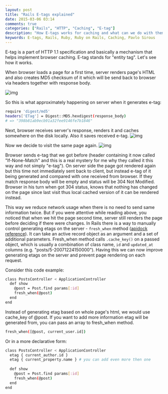 ```yaml
---
layout: post
title: "Rails E-tags explained"
date: 2015-03-06 03:14
comments: true
categories: ["Rails", "HTTP", "Caching", "E-tag"]
description: "How E-tags works for caching and what can we do with them in Rails"
keywords: E-tags, Rails, Ruby, Ruby on Rails, Caching, Pavlo Sirous
---
```


E-tag is a part of HTTP 1.1 specification and basically a mechanism that helps implement browser caching.
E-tag stands for "entity tag". Let's see how it works.

When browser loads a page for a first time, server renders page's HTML and also creates
MD5 checksum of it which will be send back to browser via headers together with response body. 

![img](http://gdurl.com/E_Av)

<!-- More -->


So this is what approximately happening on server when it generates e-tag:

```sh
require 'digest/md5'
headers['ETag'] = Digest::MD5.hexdigest(response_body)
# => "398b81ab9ecb91a32fee9146fe7b1846"
```

Next, browser receives server's response, renders it and caches somewhere on the disk locally. Also it saves received e-tag.
![img](http://gdurl.com/MjK5)

Now we decide to visit the same page again.
![img](http://gdurl.com/uGYc6)

Browser sends e-tag that we got before (header containing it now called "If-None-Match"
and this is a real mystery for me why they called it this way and not simply "e-tag").
On server side the page got rendered again but this time not immediately sent back to client,
but instead e-tag of it being generated and compared with one received from browser.
If they match response body will be empty and status will be 304 Not Modified.
Browser in his turn when got 304 status, knows that nothing has changed on the page
since last visit thus local cached version of it can be rendered instead.

This way we reduce network usage when there is no need to send same information twice.
But if you were attentive while reading above, you noticed that when we hit the page second time,
server still renders the page before deciding if there were changes.
In Rails there is a way to manually control generating etags on the server - `fresh_when` method
([apidock reference](http://apidock.com/rails/ActionController/ConditionalGet/fresh_when)).
It can take an active record object as an argument and a set of additional parameters. 
Fresh_when method calls `.cache_key()` on a passed object, which is usually a
combination of class name, `id` and `updated_at` columns (e.g. "posts/5-20071224150000").
Having this we can now improve generating etags on the server and prevent page rendering on each request. 


Consider this code example:

```sh
class PostsController < ApplicationController
  def show
    @post = Post.find params[:id]
    fresh_when(@post)
  end
end
```

Instead of generating etag based on whole page's html, we would use cache_key of @post. 
If you want to add more information etag will be generated from, you can pass an array to fresh_when method.

```sh
fresh_when([@post, current_user.id])
```

Or in a more declarative form:

```sh
class PostsController < ApplicationController
  etag { current_author.id }
  etag { current_property.name } # you can add even more then one
  
  def show
    @post = Post.find params[:id]
    fresh_when(@post)
  end
end
```
